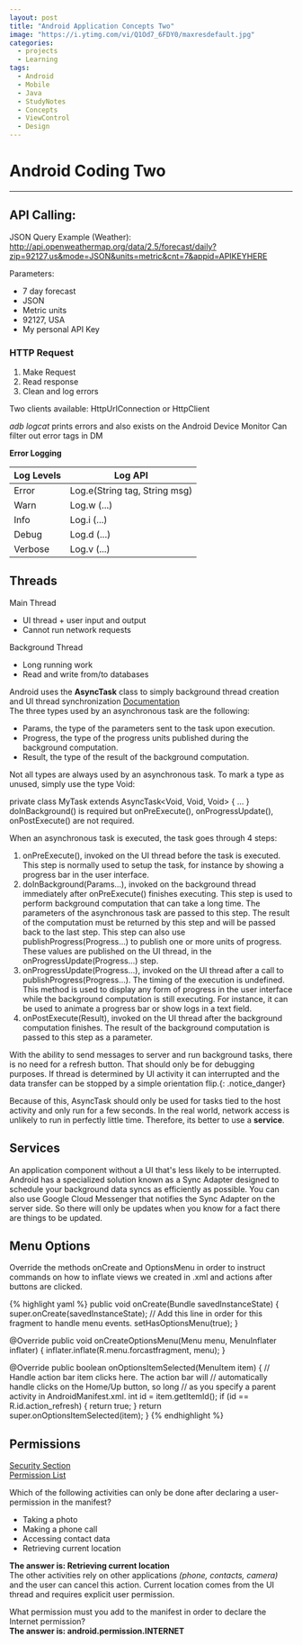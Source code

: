 ```yaml
---
layout: post
title: "Android Application Concepts Two"
image: "https://i.ytimg.com/vi/Q1Od7_6FDY0/maxresdefault.jpg"
categories:
  - projects
  - Learning
tags:
  - Android
  - Mobile
  - Java
  - StudyNotes
  - Concepts
  - ViewControl
  - Design
---
```


# Android Coding Two
---

API Calling:  
---

JSON Query Example (Weather):  
http://api.openweathermap.org/data/2.5/forecast/daily?zip=92127,us&mode=JSON&units=metric&cnt=7&appid=APIKEYHERE  

Parameters:  
* 7 day forecast
* JSON
* Metric units
* 92127, USA
* My personal API Key

### HTTP Request

1. Make Request
2. Read response
3. Clean and log errors

Two clients available: HttpUrlConnection or HttpClient

*adb logcat* prints errors and also exists on the Android Device Monitor
Can filter out error tags in DM

**Error Logging**

| Log Levels | Log API |
| --- | --- |
| Error | Log.e(String tag, String msg) |
| Warn | Log.w (...) |
| Info | Log.i (...) |
| Debug | Log.d (...) |
| Verbose | Log.v (...) |

Threads
---
Main Thread  
* UI thread + user input and output
* Cannot run network requests

Background Thread  
* Long running work
* Read and write from/to databases

Android uses the **AsyncTask** class to simply background thread creation and UI thread synchronization
[Documentation](https://developer.android.com/reference/android/os/AsyncTask.html)  
The three types used by an asynchronous task are the following:

* Params, the type of the parameters sent to the task upon execution.
* Progress, the type of the progress units published during the background computation.
* Result, the type of the result of the background computation.  

Not all types are always used by an asynchronous task. To mark a type as unused, simply use the type Void:

 private class MyTask extends AsyncTask<Void, Void, Void> { ... }
doInBackground() is required but onPreExecute(), onProgressUpdate(), onPostExecute() are not required.

When an asynchronous task is executed, the task goes through 4 steps:

1. onPreExecute(), invoked on the UI thread before the task is executed. This step is normally used to setup the task, for instance by showing a progress bar in the user interface.
2. doInBackground(Params...), invoked on the background thread immediately after onPreExecute() finishes executing. This step is used to perform background computation that can take a long time. The parameters of the asynchronous task are passed to this step. The result of the computation must be returned by this step and will be passed back to the last step. This step can also use publishProgress(Progress...) to publish one or more units of progress. These values are published on the UI thread, in the onProgressUpdate(Progress...) step.
3. onProgressUpdate(Progress...), invoked on the UI thread after a call to publishProgress(Progress...). The timing of the execution is undefined. This method is used to display any form of progress in the user interface while the background computation is still executing. For instance, it can be used to animate a progress bar or show logs in a text field.
4. onPostExecute(Result), invoked on the UI thread after the background computation finishes. The result of the background computation is passed to this step as a parameter.

With the ability to send messages to server and run background tasks, there is no need for a refresh button. That should only be for debugging purposes.
If thread is determined by UI activity it can interrupted and the data transfer can be stopped by a simple orientation flip.{: .notice_danger}

Because of this, AsyncTask should only be used for tasks tied to the host activity and only run for a few seconds. In the real world, network access is unlikely to run in perfectly little time. Therefore, its better to use a **service**.

Services
---
An application component without a UI that's less likely to be interrupted. Android has a specialized solution known as a Sync Adapter designed to schedule your background data syncs as efficiently as possible. You can also use Google Cloud Messenger that notifies the Sync Adapter on the server side. So there will only be updates when you know for a fact there are things to be updated.

Menu Options
---
Override the methods onCreate and OptionsMenu in order to instruct commands on how to inflate views we created in .xml and actions after buttons are clicked.

{% highlight yaml %}
public void onCreate(Bundle savedInstanceState) {
       super.onCreate(savedInstanceState);
       // Add this line in order for this fragment to handle menu events.
       setHasOptionsMenu(true);
   }

   @Override
   public void onCreateOptionsMenu(Menu menu, MenuInflater inflater) {
       inflater.inflate(R.menu.forcastfragment, menu);
   }

   @Override
   public boolean onOptionsItemSelected(MenuItem item) {
       // Handle action bar item clicks here. The action bar will
       // automatically handle clicks on the Home/Up button, so long
       // as you specify a parent activity in AndroidManifest.xml.
       int id = item.getItemId();
       if (id == R.id.action_refresh) {
           return true;
       }
       return super.onOptionsItemSelected(item);
   }
{% endhighlight %}

Permissions
---
[Security Section](https://developer.android.com/guide/topics/security/permissions.html)  
[Permission List](https://developer.android.com/reference/android/Manifest.permission.html)  

Which of the following activities can only be done after declaring a user-permission in the manifest?
* Taking a photo
* Making a phone call
* Accessing contact data
* Retrieving current location

**The answer is:  Retrieving current location**  
The other activities rely on other applications *(phone, contacts, camera)* and the user can cancel this action. Current location comes from the UI thread and requires explicit user permission.

What permission must you add to the manifest in order to declare the Internet permission?  
**The answer is: android.permission.INTERNET**
